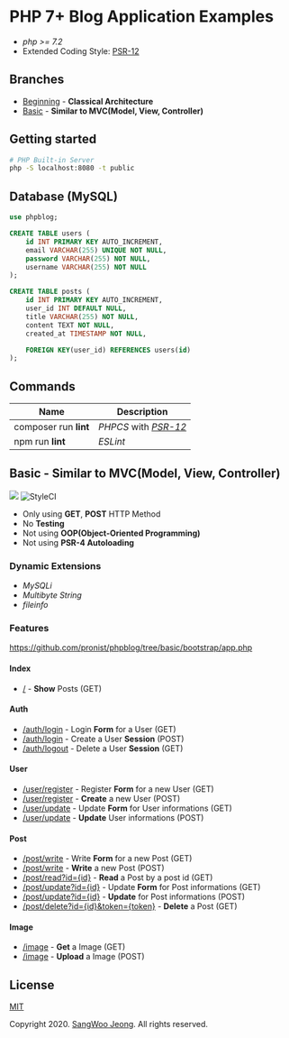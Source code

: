 # PHP 7+ Blog Application Examples

* *php >= 7.2*
* Extended Coding Style: [PSR-12](https://www.php-fig.org/psr/psr-12/)

## Branches

* [Beginning](https://github.com/pronist/php-blog-app-example/tree/beginning) - **Classical Architecture**
* [Basic](https://github.com/pronist/php-blog-app-example/tree/basic) - **Similar to MVC(Model, View, Controller)**

## Getting started

```bash
# PHP Built-in Server
php -S localhost:8080 -t public
```

## Database (MySQL)

```sql
use phpblog;

CREATE TABLE users (
    id INT PRIMARY KEY AUTO_INCREMENT,
    email VARCHAR(255) UNIQUE NOT NULL,
    password VARCHAR(255) NOT NULL,
    username VARCHAR(255) NOT NULL
);

CREATE TABLE posts (
    id INT PRIMARY KEY AUTO_INCREMENT,
    user_id INT DEFAULT NULL,
    title VARCHAR(255) NOT NULL,
    content TEXT NOT NULL,
    created_at TIMESTAMP NOT NULL,

    FOREIGN KEY(user_id) REFERENCES users(id)
);
```

## Commands

Name|Description|
----|-----------|
composer run **lint**|*PHPCS* with *[PSR-12](https://www.php-fig.org/psr/psr-12/)*
npm run **lint**|*ESLint*

## Basic - Similar to MVC(Model, View, Controller)

<p>
    <img src="https://travis-ci.com/pronist/phpblog.svg?branch=basic">
    <img src="https://github.styleci.io/repos/231950937/shield?branch=basic" alt="StyleCI">
</p>

* Only using **GET**, **POST** HTTP Method
* No **Testing**
* Not using **OOP(Object-Oriented Programming)**
* Not using **PSR-4 Autoloading**

### Dynamic Extensions

* *MySQLi*
* *Multibyte String*
* *fileinfo*

### Features

<https://github.com/pronist/phpblog/tree/basic/bootstrap/app.php>

#### Index

* [/](https://github.com/pronist/phpblog/blob/basic/app/controllers/index.php) - **Show** Posts (GET)

#### Auth

* [/auth/login](https://github.com/pronist/phpblog/blob/basic/app/controllers/auth.php) - Login **Form** for a User (GET)
* [/auth/login](https://github.com/pronist/phpblog/blob/basic/app/controllers/auth.php) - Create a User **Session** (POST)
* [/auth/logout](https://github.com/pronist/phpblog/blob/basic/app/controllers/auth.php) - Delete a User **Session** (GET)

#### User

* [/user/register](https://github.com/pronist/phpblog/blob/basic/app/controllers/user.php) - Register **Form** for a new User (GET)
* [/user/register](https://github.com/pronist/phpblog/blob/basic/app/controllers/user.php) - **Create** a new User (POST)
* [/user/update](https://github.com/pronist/phpblog/blob/basic/app/controllers/user.php) - Update **Form** for User informations (GET)
* [/user/update](https://github.com/pronist/phpblog/blob/basic/app/controllers/user.php) - **Update** User informations (POST)

#### Post

* [/post/write](https://github.com/pronist/phpblog/blob/basic/app/controllers/post.php) - Write **Form** for a new Post (GET)
* [/post/write](https://github.com/pronist/phpblog/blob/basic/app/controllers/post.php) - **Write** a new Post (POST)
* [/post/read?id={id}](https://github.com/pronist/phpblog/blob/basic/app/controllers/post.php) - **Read** a Post by a post id (GET)
* [/post/update?id={id}](https://github.com/pronist/phpblog/blob/basic/app/controllers/post.php) - Update **Form** for Post informations (GET)
* [/post/update?id={id}](https://github.com/pronist/phpblog/blob/basic/app/controllers/post.php) - **Update** for Post informations (POST)
* [/post/delete?id={id}&token={token}](https://github.com/pronist/phpblog/blob/basic/app/controllers/post.php) - **Delete** a Post (GET)

#### Image

* [/image](https://github.com/pronist/phpblog/blob/basic/app/controllers/image.php) - **Get** a Image (GET)
* [/image](https://github.com/pronist/phpblog/blob/basic/app/controllers/image.php) - **Upload** a Image (POST)

## License

[MIT](https://github.com/pronist/phpblog/blob/basic/LICENSE)

Copyright 2020. [SangWoo Jeong](https://github.com/pronist). All rights reserved.
